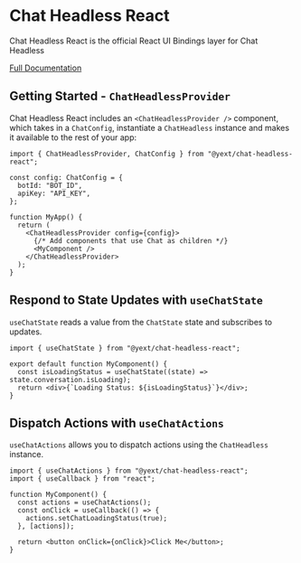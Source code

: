 # Chat Headless React

Chat Headless React is the official React UI Bindings layer for Chat Headless

[Full Documentation](./docs/chat-headless-react.md)

## Getting Started - `ChatHeadlessProvider`

Chat Headless React includes an `<ChatHeadlessProvider />` component, which takes in a `ChatConfig`, instantiate a `ChatHeadless` instance and makes it available to the rest of your app:

```tsx
import { ChatHeadlessProvider, ChatConfig } from "@yext/chat-headless-react";

const config: ChatConfig = {
  botId: "BOT_ID",
  apiKey: "API_KEY",
};

function MyApp() {
  return (
    <ChatHeadlessProvider config={config}>
      {/* Add components that use Chat as children */}
      <MyComponent />
    </ChatHeadlessProvider>
  );
}
```

## Respond to State Updates with `useChatState`

`useChatState` reads a value from the `ChatState` state and subscribes to updates.

```tsx
import { useChatState } from "@yext/chat-headless-react";

export default function MyComponent() {
  const isLoadingStatus = useChatState((state) => state.conversation.isLoading);
  return <div>{`Loading Status: ${isLoadingStatus}`}</div>;
}
```

## Dispatch Actions with `useChatActions`

`useChatActions` allows you to dispatch actions using the `ChatHeadless` instance.

```tsx
import { useChatActions } from "@yext/chat-headless-react";
import { useCallback } from "react";

function MyComponent() {
  const actions = useChatActions();
  const onClick = useCallback(() => {
    actions.setChatLoadingStatus(true);
  }, [actions]);

  return <button onClick={onClick}>Click Me</button>;
}
```

